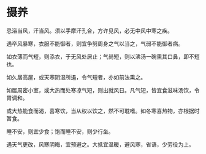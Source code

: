 # 摄养



忌浴当风，汗当风。须以手摩汗孔合，方许见风，必无中风中寒之疾。

遇卒风暴寒，衣服不能御者，则宜争努周身之气以当之，气弱不能御者病。

如衣薄而气短，则添衣，于无风处居止；气尚短，则以沸汤一碗熏其口鼻，即不短也。

如久居高屋，或天寒阴湿所遏，令气短者，亦如前法熏之。

如居周密小室，或大热而处寒凉气短，则出就风日。凡气短，皆宜食滋味汤饮，令胃调和。

或大热能食而渴，喜寒饮，当从权以饮之，然不可耽嗜。如冬寒喜热物，亦根据时暂食。

睡不安，则宜少食；饱而睡不安，则少行坐。

遇天气更改，风寒阴晦，宜预避之。大抵宜温暖，避风寒，省语，少劳役为上。